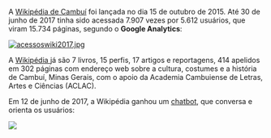 A [Wikipédia de Cambuí](http://www.cambui.wiki.br/index.php/P%C3%A1gina_principal)
foi lançada no dia 15 de outubro de 2015. Até 30 de junho de 2017 tinha sido acessada 7.907 vezes por 5.612 usuários, que viram 15.734 páginas, segundo o **Google Analytics**:

[![acessoswiki2017.jpg](https://s20.postimg.org/emxgzefh9/acessoswiki2017.jpg)](https://postimg.org/image/lq5cf0kwp/)

A [Wikipédia ](http://www.cambui.wiki.br/index.php/P%C3%A1gina_principa) já são 7 livros, 15 perfis, 17 artigos e reportagens, 414 apelidos em 302 páginas com endereço web sobre a cultura, costumes e a história de Cambuí, Minas Gerais, com o apoio da Academia Cambuiense de Letras, Artes e Ciências (ACLAC).

Em 12 de junho de 2017, a Wikipédia ganhou um [chatbot](https://bot.api.ai/wikipediadecambui), que conversa e orienta os usuários:

![](https://s20.postimg.org/pcivly28t/chatbotprimeira.jpg)
